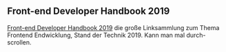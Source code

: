 ## Front-end Developer Handbook 2019

[Front-end Developer Handbook 2019](https://frontendmasters.com/books/front-end-handbook/2019/) die große Linksammlung zum Thema Frontend Endwicklung, Stand der Technik 2019. Kann man mal durch-scrollen.
